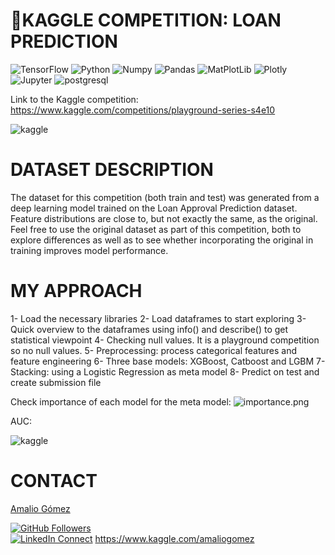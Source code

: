 # 📑KAGGLE COMPETITION: LOAN PREDICTION
![TensorFlow](https://img.shields.io/badge/TensorFlow-%23FF6F00.svg?style=for-the-badge&logo=TensorFlow&logoColor=white)
![Python](https://img.shields.io/badge/Python-100000?style=flat&logo=python&logoColor=FFFFFF&labelColor=5C5C5C&color=3776AB)
![Numpy](https://img.shields.io/badge/NumPy-100000?style=flat&logo=Numpy&logoColor=FFFFFF&labelColor=5C5C5C&color=013243)
![Pandas](https://img.shields.io/badge/Pandas-100000?style=flat&logo=Pandas&logoColor=FFFFFF&labelColor=5C5C5C&color=150458)
![MatPlotLib](https://img.shields.io/badge/MatPlotLib-100000?style=flat&logo=LOT-Polish-Airlines&logoColor=FFFFFF&labelColor=5C5C5C&color=E4637C)
![Plotly](https://img.shields.io/badge/Plotly-100000?style=flat&logo=Plotly&logoColor=FFFFFF&labelColor=5C5C5C&color=3F4F75)
![Jupyter](https://img.shields.io/badge/Jupyter-100000?style=flat&logo=Jupyter&logoColor=FFFFFF&labelColor=5C5C5C&color=F37626)
![postgresql](https://img.shields.io/badge/SQL-100000?style=flat&logo=postgresql&logoColor=FFFFFF&labelColor=5C5C5C&color=CC2927)


Link to the Kaggle competition:  https://www.kaggle.com/competitions/playground-series-s4e10


![kaggle](https://upload.wikimedia.org/wikipedia/commons/7/7c/Kaggle_logo.png)

# DATASET DESCRIPTION

The dataset for this competition (both train and test) was generated from a deep learning model trained on the Loan Approval Prediction dataset. Feature distributions are close to, but not exactly the same, as the original. Feel free to use the original dataset as part of this competition, both to explore differences as well as to see whether incorporating the original in training improves model performance.

# MY APPROACH

1- Load the necessary libraries
2- Load dataframes to start exploring
3- Quick overview to the dataframes using info() and describe() to get statistical viewpoint
4- Checking null values. It is a playground competition so no null values.
5- Preprocessing: process categorical features and feature engineering
6- Three base models: XGBoost, Catboost and LGBM
7- Stacking: using a Logistic Regression as meta model
8- Predict on test and create submission file

Check importance of each model for the meta model:
![importance.png](https://i.postimg.cc/7ZMbp8Mg/importance.png)

AUC:

![kaggle]([https://i.postimg.cc/HxLVpmrP/elmundo.png](https://upload.wikimedia.org/wikipedia/commons/7/7c/Kaggle_logo.png))

# CONTACT
[Amalio Gómez](https://amaliogomezlopez.com/)

[![GitHub Followers](https://img.shields.io/github/followers/amaliogomezlopez?style=social)](https://github.com/amaliogomezlopez)  
[![LinkedIn Connect](https://img.shields.io/badge/LinkedIn-Connect-blue?style=social&logo=linkedin)](https://www.linkedin.com/in/amaliogomezlopez/)
https://www.kaggle.com/amaliogomez
